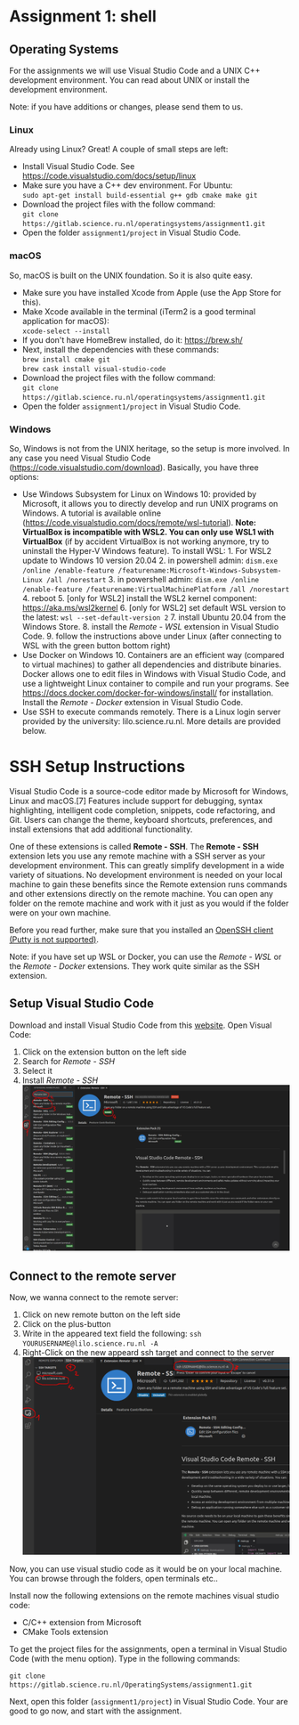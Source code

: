 # Assignment 1: shell
## Operating Systems

For the assignments we will use Visual Studio Code and a UNIX C++ development environment. You can read about UNIX or install the development environment.

Note: if you have additions or changes, please send them to us.

### Linux

Already using Linux? Great! A couple of small steps are left:

- Install Visual Studio Code. See https://code.visualstudio.com/docs/setup/linux
- Make sure you have a C++ dev environment. For Ubuntu:  
  `sudo apt-get install build-essential g++ gdb cmake make git`
- Download the project files with the follow command:  
  `git clone https://gitlab.science.ru.nl/operatingsystems/assignment1.git`
- Open the folder `assignment1/project` in Visual Studio Code.

### macOS

So, macOS is built on the UNIX foundation. So it is also quite easy.

- Make sure you have installed Xcode from Apple (use the App Store for this).
- Make Xcode available in the terminal (iTerm2 is a good terminal application for macOS):  
  `xcode-select --install`
- If you don't have HomeBrew installed, do it: https://brew.sh/
- Next, install the dependencies with these commands:  
  `brew install cmake git`  
  `brew cask install visual-studio-code`
- Download the project files with the follow command:  
  `git clone https://gitlab.science.ru.nl/operatingsystems/assignment1.git`
- Open the folder `assignment1/project` in Visual Studio Code.

### Windows

So, Windows is not from the UNIX heritage, so the setup is more involved. In any case you need Visual Studio Code (https://code.visualstudio.com/download). Basically, you have three options:

- Use Windows Subsystem for Linux on Windows 10: provided by Microsoft, it allows you to directly develop and run UNIX programs on Windows. A tutorial is available online (https://code.visualstudio.com/docs/remote/wsl-tutorial). **Note: VirtualBox is incompatible with WSL2. You can only use WSL1 with VirtualBox** (if by accident VirtualBox is not working anymore, try to uninstall the Hyper-V Windows feature). To install WSL:
        1. For WSL2 update to Windows 10 version 20.04
        2. in powershell admin: `dism.exe /online /enable-feature /featurename:Microsoft-Windows-Subsystem-Linux /all /norestart`
        3. in powershell admin: `dism.exe /online /enable-feature /featurename:VirtualMachinePlatform /all /norestart`
        4. reboot
        5. [only for WSL2] install the WSL2 kernel component: https://aka.ms/wsl2kernel
        6. [only for WSL2] set default WSL version to the latest: `wsl --set-default-version 2`
        7. install Ubuntu 20.04 from the Windows Store.
        8. install the _Remote - WSL_ extension in Visual Studio Code.
        9. follow the instructions above under Linux (after connecting to WSL with the green button bottom right)
- Use Docker on Windows 10. Containers are an efficient way (compared to virtual machines) to gather all dependencies and distribute binaries. Docker allows one to edit files in Windows with Visual Studio Code, and use a lightweight Linux container to compile and run your programs. See https://docs.docker.com/docker-for-windows/install/ for installation.  Install the _Remote - Docker_ extension in Visual Studio Code.
- Use SSH to execute commands remotely. There is a Linux login server provided by the university: lilo.science.ru.nl. More details are provided below.


# SSH Setup Instructions
Visual Studio Code is a source-code editor made by Microsoft for Windows, Linux and macOS.[7] Features include support for debugging, syntax highlighting, intelligent code completion, snippets, code refactoring, and Git. Users can change the theme, keyboard shortcuts, preferences, and install extensions that add additional functionality.

One of these extensions is called **Remote - SSH**. The **Remote - SSH** extension lets you use any remote machine with a SSH server as your development environment. This can greatly simplify development in a wide variety of situations. No development environment is needed on your local machine to gain these benefits since the Remote extension runs commands and other extensions directly on the remote machine. You can open any folder on the remote machine and work with it just as you would if the folder were on your own machine.

Before you read further, make sure that you installed an [OpenSSH client (Putty is not supported)](https://code.visualstudio.com/docs/remote/troubleshooting#_installing-a-supported-ssh-client).

Note: if you have set up WSL or Docker, you can use the _Remote - WSL_ or the _Remote - Docker_ extensions. They work quite similar as the SSH extension.

## Setup Visual Studio Code
Download and install Visual Studio Code from this [website](https://code.visualstudio.com/).
Open Visual Code:
1. Click on the extension button on the left side
2. Search for *Remote - SSH*
3. Select it
4. Install *Remote - SSH*
![](images/pic_1.jpg)

## Connect to the remote server
Now, we wanna connect to the remote server:
1. Click on new remote button on the left side
2. Click on the plus-button
3. Write in the appeared text field the following: `ssh YOURUSERNAME@lilo.science.ru.nl -A`
4. Right-Click on the new appeard ssh target and connect to the server
![](images/pic_2.png)

Now, you can use visual studio code as it would be on your local machine. You can browse through the folders, open terminals etc..

Install now the following extensions on the remote machines visual studio code:
- C/C++ extension from Microsoft
- CMake Tools extension

To get the project files for the assignments, open a terminal in Visual Studio Code (with the menu option). Type in the following commands:
```
git clone https://gitlab.science.ru.nl/OperatingSystems/assignment1.git
```

Next, open this folder (`assignment1/project`) in Visual Studio Code. Your are good to go now, and start with the assignment.

